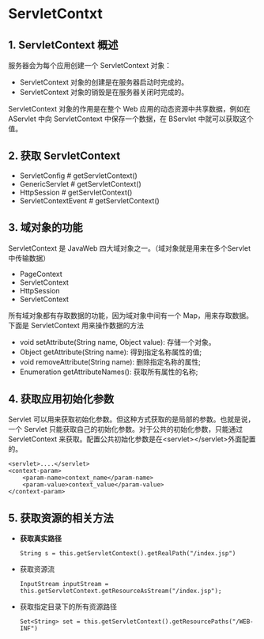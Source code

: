 # ServletContxt
## 1. ServletContext 概述
服务器会为每个应用创建一个 ServletContext 对象：

   * ServletContext 对象的创建是在服务器启动时完成的。
   * ServletContext 对象的销毁是在服务器关闭时完成的。

ServletContext 对象的作用是在整个 Web 应用的动态资源中共享数据，例如在 AServlet 中向 ServletContext 中保存一个数据，在 BServlet 中就可以获取这个值。
## 2. 获取 ServletContext
* ServletConfig # getServletContext()
* GenericServlet # getServletContext()
* HttpSession # getServletContext()
* ServletContextEvent # getServletContext()
## 3. 域对象的功能
ServletContext 是 JavaWeb 四大域对象之一。（域对象就是用来在多个Servlet 中传输数据）
* PageContext
* ServletContext
* HttpSession
* ServletContext

所有域对象都有存取数据的功能，因为域对象中间有一个 Map，用来存取数据。下面是 ServletContext 用来操作数据的方法
* void setAttribute(String name, Object value): 存储一个对象。
* Object getAttribute(String name): 得到指定名称属性的值;
* void removeAttribute(String name): 删除指定名称的属性;
* Enumeration getAttributeNames(): 获取所有属性的名称;
## 4. 获取应用初始化参数
Servlet 可以用来获取初始化参数。但这种方式获取的是局部的参数。也就是说，一个 Servlet 只能获取自己的初始化参数。对于公共的初始化参数，只能通过 ServletContext 来获取。配置公共初始化参数是在\<servlet>\</servlet>外面配置的。
```
<servlet>....</servlet>
<context-param>
    <param-name>context_name</param-name>
    <param-value>context_value</param-value>
</context-param>
```
## 5. 获取资源的相关方法
* **获取真实路径**
    ```
    String s = this.getServletContext().getRealPath("/index.jsp")
    ```
* 获取资源流
    ```
    InputStream inputStream = this.getServletContext.getResourceAsStream("/index.jsp");
    ```
* 获取指定目录下的所有资源路径
    ```
    Set<String> set = this.getServletContext().getResourcePaths("/WEB-INF")
    ```
